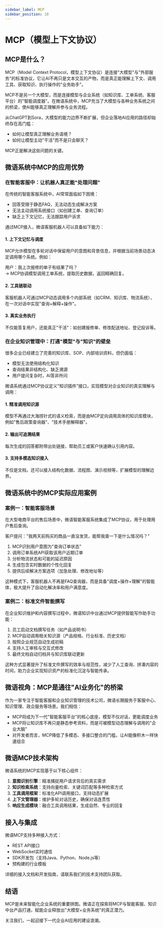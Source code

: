 ```yaml
---
sidebar_label: MCP
sidebar_position: 10
---
```


# MCP（模型上下文协议）

## MCP是什么？

MCP（Model Context Protocol，模型上下文协议）是连接"大模型"与"外部服务"的标准协议，它让AI不再只是文本交互的产物，而是真正能理解上下文、调用工具、获取知识、执行操作的"业务助手"。

MCP不是另一个大模型，而是连接模型与企业系统（如知识库、工单系统、客服平台）的"智能调度器"。在微语系统中，MCP充当了大模型与各种业务系统之间的桥梁，使AI能够真正理解并参与业务流程。

从ChatGPT到Sora，大模型的能力边界不断扩展，但企业落地AI应用的路径却始终存在高门槛：

- 如何让模型真正理解业务语境？
- 如何让模型主动"干活"而不是只会聊天？

MCP正是解决这些问题的关键。

## 微语系统中MCP的应用优势

### 在智能客服中：让机器人真正能"处理问题"

在传统的智能客服系统中，AI常常面临如下困境：

- 回答受限于静态FAQ，无法动态生成解决方案
- 无法主动调用系统接口（如创建工单、查询订单）
- 缺乏上下文记忆，无法跟踪用户诉求

通过MCP接入，微语客服机器人可以具备如下能力：

#### 1. 上下文记忆与调度

MCP允许模型在多轮对话中保留用户的意图和背景信息，并根据当前场景动态决定调用哪个系统。例如：

用户：我上次报修的单子有结果了吗？  
→ MCP协调模型调用工单系统，提取历史数据，返回精确回复。

#### 2. 工具链联动

客服机器人可通过MCP动态调用多个内部系统（如CRM、知识库、物流系统），在一次对话中实现"查询+解释+操作"。

#### 3. 真实业务执行

不仅能答复用户，还能真正"干活"：如创建报修单、修改配送地址、登记投诉等。

### 在企业知识管理中：打通"模型"与"知识"的壁垒

很多企业已经建立了完善的知识库、SOP、内部培训资料，但仍面临：

- 模型无法使用结构化知识
- 查询结果非结构化、缺乏溯源
- 用户提问复杂时，AI答非所问

微语系统通过MCP协议定义"知识插件"接口，实现模型对企业知识的真实理解与调用：

#### 1. 精准调用知识源

模型不再通过大海捞针式的语义检索，而是由MCP定向调用具体的知识库模块，例如"售后政策查询器"、"技术手册解释器"。

#### 2. 输出可追溯结果

每次生成的回答都附带出处链接，帮助员工或客户快速确认引用内容。

#### 3. 支持多模态知识接入

不仅是文档，还可以接入结构化数据、流程图、演示视频等，扩展模型的理解边界。

## 微语系统中的MCP实际应用案例

### 案例一：智能客服场景

在大型电商平台的售后场景中，微语智能客服系统集成了MCP协议，用于处理用户售后查询。

客户提问："我两天前购买的商品一直没发货，能帮我查一下是什么情况吗？"

1. MCP识别用户意图为"查询订单状态"
2. 调用订单系统API获取该用户近期订单
3. 分析物流状态和可能的延迟原因
4. 生成包含实时数据的个性化回复
5. 提供后续解决方案选项（加急处理、修改地址等）

这种模式下，客服机器人不再是FAQ查询器，而是具备"调度+操作+理解"的智能体，极大提升了自动化解决率和用户满意度。

### 案例二：标准文件智能撰写

在企业知识维护和内容撰写过程中，微语知识中台通过MCP提供智能写作助手功能：

1. 员工启动文档撰写任务（如产品说明书）
2. MCP自动调用相关知识源（产品规格、行业标准、历史文档）
3. 按照企业规范自动生成初稿
4. 支持人工审核与交互式修改
5. 最终文档自动归档并与知识库联动更新

这种方式显著提升了标准文件撰写的效率与规范性，减少了人工查询、拼凑内容的时间，助力企业实现知识资产的标准化沉淀与智能传承。

## 微语视角：MCP是通往"AI业务化"的桥梁

作为一家专注于智能客服和企业知识管理的技术公司，微语长期服务于客服中心、知识管理、政企服务等场景。我们相信：

- MCP将成为下一代"智能客服平台"的核心底座，模型不仅对话，更能调度业务
- MCP将让知识库不再只是静态参考资料，而是可被模型动态理解与调用的"企业大脑"
- 对开发者而言，MCP降低了多模态、多接口整合的门槛，让AI能像积木一样快速组合

## 微语MCP技术架构

微语系统的MCP实现基于以下核心组件：

1. **意图识别引擎**：精准捕捉用户请求背后的真实需求
2. **知识检索系统**：支持向量检索、关键词匹配等多种检索方式
3. **工具调用框架**：标准化API调用接口，支持动态扩展
4. **上下文管理器**：维护多轮对话历史，确保对话连贯性
5. **响应生成模块**：融合工具调用结果，生成自然、专业的回复

## 接入与集成

微语MCP支持多种接入方式：

- REST API接口
- WebSocket实时通信
- SDK开发包（支持Java、Python、Node.js等）
- 预构建的行业模板

详细的接入文档和开发指南，请联系我们的技术支持团队获取。

## 结语

MCP是未来智能化企业系统的重要拼图。微语正在探索将MCP与智能客服、知识中台产品打通，赋能企业释放出"大模型+业务系统"的真正潜力。

关注我们，一起迎接下一代企业AI应用的建设浪潮。
